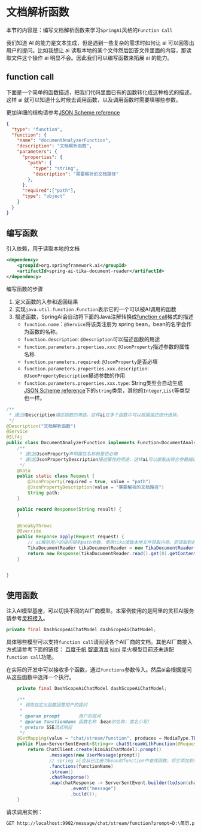 # 文档解析函数

本节的内容是：编写文档解析函数来学习`SpringAi`风格的`Function Call`

我们知道 AI 的能力是文本生成，但是遇到一些复杂的需求时如何让 ai 可以回答出用户的提问。比如我想让 ai 读取本地的某个文件然后回答文件里面的内容，那读取文件这个操作 ai 明显不会。因此我们可以编写函数来拓展 ai 的能力。

## function call

下面是一个简单的函数描述，把我们代码里面已有的函数转化成这种格式的描述。这样 ai 就可以知道什么时候去调用函数，以及调用函数时需要填哪些参数。

更加详细的结构请参考[JSON Scheme reference](https://json-schema.org/understanding-json-schema/)

```json
{
  "type": "function",
  "function": {
    "name": "documentAnalyzerFunction",
    "description": "文档解析函数",
    "parameters": {
      "properties": {
        "path": {
          "type": "string",
          "description": "需要解析的文档路径"
        },
      },
      "required":["path"],
      "type": "object"
    }
  }
}
```

## 编写函数

引入依赖，用于读取本地的文档

```xml
<dependency>
    <groupId>org.springframework.ai</groupId>
    <artifactId>spring-ai-tika-document-reader</artifactId>
</dependency>
```

编写函数的步骤

1. 定义函数的入参和返回结果
2. 实现`java.util.function.Function`表示它的一个可以被AI调用的函数
3. 描述函数，SpringAi会自动将下面的Java注解转换成[function call](#function-call)格式的描述
    - `function.name`：`@Service`将该类注册为 spring bean，bean的名字会作为函数的名称。
    - `function.description`: `@Description`可以描述函数的用途
    - `function.parameters.properties.xxx`:  `@JsonProperty`描述参数的属性名称
    - `function.parameters.required`: `@JsonProperty`是否必填
    - `function.parameters.properties.xxx.description`: `@JsonPropertyDescription`描述参数的作用
    - `function.parameters.properties.xxx.type`: String类型会自动生成[JSON Scheme reference](https://json-schema.org/understanding-json-schema/reference/type)下的`string`类型，其他的`Integer`,`List`等类型也一样。

```java
/**
 * 通过@Description描述函数的用途，这样ai在多个函数中可以根据描述进行选择。
 */
@Description("文档解析函数")
@Service
@Slf4j
public class DocumentAnalyzerFunction implements Function<DocumentAnalyzerFunction.Request, DocumentAnalyzerFunction.Response> {
    /**
     * 通过@JsonProperty声明属性名称和是否必填
     * 通过@JsonPropertyDescription描述属性的用途，这样ai可以提取出符合参数描述的内容。
     */
    @Data
    public static class Request {
        @JsonProperty(required = true, value = "path")
        @JsonPropertyDescription(value = "需要解析的文档路径")
        String path;
    }

    public record Response(String result) {
    }

    @SneakyThrows
    @Override
    public Response apply(Request request) {
        // ai解析用户的提问得到path参数，使用tika读取本地文件获取内容。把读取到的内容再返回给ai作为上下文去回答用户的问题。
        TikaDocumentReader tikaDocumentReader = new TikaDocumentReader(new FileSystemResource(request.path));
        return new Response(tikaDocumentReader.read().get(0).getContent());
    }


}

```

## 使用函数

注入AI模型基座，可以切换不同的AI厂商模型。本案例使用的是阿里的灵积AI服务请参考[灵积接入](../config/dash-scope.md)。

```java
private final DashScopeAiChatModel dashScopeAiChatModel;
```

具体哪些模型可以支持`function call`请阅读各个AI厂商的文档。其他AI厂商接入方式请参考下面的链接：
[百度千帆](../config/qian-fan.md)
[智谱清言](../config/zhi-pu.md)
[kimi](../config/kimi.md)
星火模型目前还未适配`function call`功能。

在实际的开发中可以接收多个函数，通过`functions`参数传入。然后ai会根据提问从这些函数中选择一个执行。

```java
    private final DashScopeAiChatModel dashScopeAiChatModel;

    /**
     * 调用自定义函数回答用户的提问
     *
     * @param prompt       用户的提问
     * @param functionName 函数名称（bean的名称，类名小写）
     * @return SSE流式响应
     */
    @GetMapping(value = "chat/stream/function", produces = MediaType.TEXT_EVENT_STREAM_VALUE)
    public Flux<ServerSentEvent<String>> chatStreamWithFunction(@RequestParam String prompt, @RequestParam String functionName) {
        return ChatClient.create(kimiAiChatModel).prompt()
                .messages(new UserMessage(prompt))
                // spring ai会从已注册为bean的function中查找函数，将它添加到请求中。如果成功触发就会调用函数
                .functions(functionName)
                .stream()
                .chatResponse()
                .map(chatResponse -> ServerSentEvent.builder(toJson(chatResponse))
                        .event("message")
                        .build());
    }
```

请求调用实例：

```txt
GET http://localhost:9902/message/chat/stream/function?prompt=D:\简历.pdf，这份简历的亮点是什么？&functionName=documentAnalyzerFunction
```
